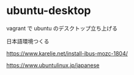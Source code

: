 # ubuntu-desktop
vagrant で ubuntu のデスクトップ立ち上げる

日本語環境つくる

https://www.karelie.net/install-ibus-mozc-1804/


https://www.ubuntulinux.jp/japanese
